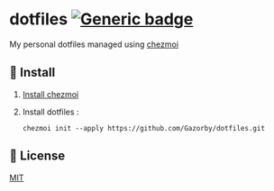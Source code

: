 # dotfiles [![Generic badge](https://img.shields.io/badge/Version-v1.0.0-<COLOR>.svg)](https://shields.io/)

My personal dotfiles managed using [chezmoi](https://github.com/twpayne/chezmoi)

## 🚀 Install

1) [Install chezmoi](https://github.com/twpayne/chezmoi/blob/master/docs/INSTALL.md)

2) Install dotfiles :
    ```console
    chezmoi init --apply https://github.com/Gazorby/dotfiles.git
    ```

## 📝 License

[MIT](https://github.com/Gazorby/dotfiles/blob/master/LICENSE)
